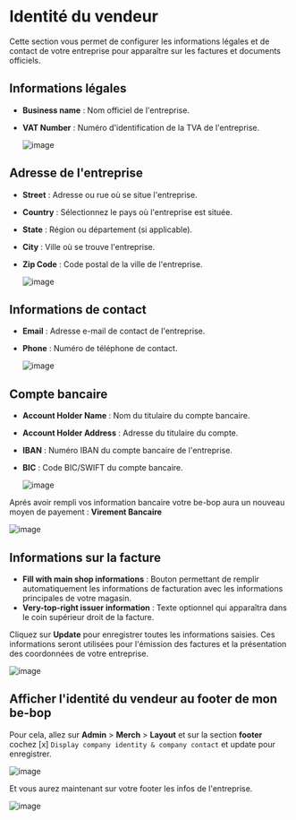# Identité du vendeur

Cette section vous permet de configurer les informations légales et de contact de votre entreprise pour apparaître sur les factures et documents officiels.

## Informations légales

- **Business name** : Nom officiel de l'entreprise.
- **VAT Number** : Numéro d'identification de la TVA de l'entreprise.

  ![image](https://github.com/user-attachments/assets/79a212e0-1cd3-4685-a4d0-317a87be08d1)

## Adresse de l'entreprise

- **Street** : Adresse ou rue où se situe l'entreprise.
- **Country** : Sélectionnez le pays où l'entreprise est située.
- **State** : Région ou département (si applicable).
- **City** : Ville où se trouve l'entreprise.
- **Zip Code** : Code postal de la ville de l'entreprise.

  ![image](https://github.com/user-attachments/assets/7c34cc61-8ce9-4316-8ca0-cbc4913fc24f)

## Informations de contact

- **Email** : Adresse e-mail de contact de l'entreprise.
- **Phone** : Numéro de téléphone de contact.

  ![image](https://github.com/user-attachments/assets/7e4c7d60-e8b8-4dbb-a63c-85ef3fd6f0d5)

## Compte bancaire

- **Account Holder Name** : Nom du titulaire du compte bancaire.
- **Account Holder Address** : Adresse du titulaire du compte.
- **IBAN** : Numéro IBAN du compte bancaire de l'entreprise.
- **BIC** : Code BIC/SWIFT du compte bancaire.

  ![image](https://github.com/user-attachments/assets/5b7ba17b-6607-4f6f-9998-8f49bc8948fd)

Aprés avoir rempli vos information bancaire votre be-bop aura un nouveau moyen de payement : **Virement Bancaire**

![image](https://github.com/user-attachments/assets/f0baa919-86aa-432b-a10f-b26b83028e0d)

## Informations sur la facture

- **Fill with main shop informations** : Bouton permettant de remplir automatiquement les informations de facturation avec les informations principales de votre magasin.
- **Very-top-right issuer information** : Texte optionnel qui apparaîtra dans le coin supérieur droit de la facture.

Cliquez sur **Update** pour enregistrer toutes les informations saisies. Ces informations seront utilisées pour l'émission des factures et la présentation des coordonnées de votre entreprise.

![image](https://github.com/user-attachments/assets/d222402e-f2be-41d2-95a2-c6f16a6c14e0)

## Afficher l'identité du vendeur au footer de mon be-bop

Pour cela, allez sur **Admin** > **Merch** > **Layout** et sur la section **footer** cochez [x] `Display company identity & company contact` et update pour enregistrer.

![image](https://github.com/user-attachments/assets/f3adba2c-262b-42d1-951e-7a250343f2c4)

Et vous aurez maintenant sur votre footer les infos de l'entreprise.

![image](https://github.com/user-attachments/assets/624bf24d-88fd-4d3c-b14f-77872dd56b1c)
